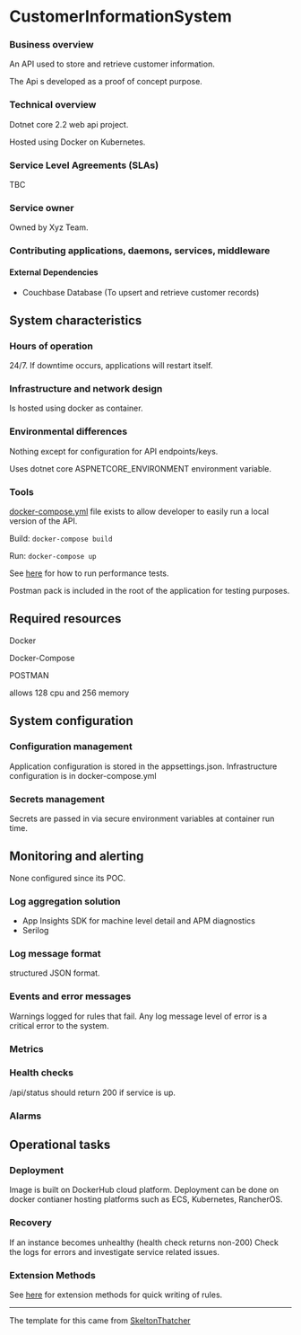 # CustomerInformationSystem

### Business overview

An API used to store and retrieve customer information.

The Api s developed as a proof of concept purpose.

### Technical overview

Dotnet core 2.2 web api project.

Hosted using Docker on Kubernetes.

### Service Level Agreements (SLAs)

TBC

### Service owner

Owned by Xyz Team.

### Contributing applications, daemons, services, middleware

#### External Dependencies
* Couchbase Database (To upsert and retrieve customer records)

## System characteristics

### Hours of operation

24/7.
If downtime occurs, applications will restart itself.

### Infrastructure and network design

Is hosted using docker as container.

### Environmental differences

Nothing except for configuration for API endpoints/keys.

Uses dotnet core ASPNETCORE_ENVIRONMENT environment variable.

### Tools

[docker-compose.yml](/docker-compose.yml) file exists to allow developer to easily run a local version of the API.

Build: `docker-compose build`

Run: `docker-compose up`

See [here](/TESTING.md) for how to run performance tests.

Postman pack is included in the root of the application for testing purposes.

## Required resources

Docker

Docker-Compose

POSTMAN

allows 128 cpu and 256 memory

## System configuration

### Configuration management

Application configuration is stored in the appsettings.json.
Infrastructure configuration is in docker-compose.yml

### Secrets management

Secrets are passed in via secure environment variables at container run time.

## Monitoring and alerting

None configured since its POC.

### Log aggregation solution

* App Insights SDK for machine level detail and APM diagnostics
* Serilog 

### Log message format

structured JSON format.

### Events and error messages

Warnings logged for rules that fail.
Any log message level of error is a critical error to the system.

### Metrics

### Health checks

/api/status should return 200 if service is up.

### Alarms

## Operational tasks

### Deployment

Image is built on DockerHub cloud platform.
Deployment can be done on docker contianer hosting platforms such as ECS, Kubernetes, RancherOS.

### Recovery

If an instance becomes unhealthy (health check returns non-200) 
Check the logs for errors and investigate service related issues.

### Extension Methods

See [here](/Extension_Methods_Catalogue.md) for extension methods for quick writing of rules.


___
The template for this came from [SkeltonThatcher](https://github.com/SkeltonThatcher/run-book-template/blob/master/run-book-template.md)
